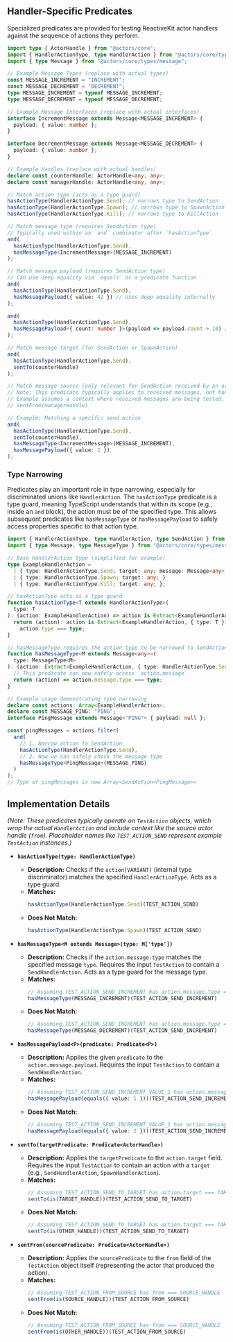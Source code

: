 ## Handler-Specific Predicates

Specialized predicates are provided for testing ReactiveKit actor handlers against the sequence of actions they perform.

```typescript
import type { ActorHandle } from "@actors/core";
import { HandlerActionType, type HandlerAction } from "@actors/core/types/internal";
import { type Message } from "@actors/core/types/message";

// Example Message Types (replace with actual types)
const MESSAGE_INCREMENT = "INCREMENT";
const MESSAGE_DECREMENT = "DECREMENT";
type MESSAGE_INCREMENT = typeof MESSAGE_INCREMENT;
type MESSAGE_DECREMENT = typeof MESSAGE_DECREMENT;

// Example Message Interfaces (replace with actual interfaces)
interface IncrementMessage extends Message<MESSAGE_INCREMENT> {
  payload: { value: number };
}

interface DecrementMessage extends Message<MESSAGE_DECREMENT> {
  payload: { value: number };
}

// Example Handles (replace with actual handles)
declare const counterHandle: ActorHandle<any, any>;
declare const managerHandle: ActorHandle<any, any>;

// Match action type (acts as a type guard)
hasActionType(HandlerActionType.Send); // narrows type to SendAction
hasActionType(HandlerActionType.Spawn); // narrows type to SpawnAction
hasActionType(HandlerActionType.Kill); // narrows type to KillAction

// Match message type (requires SendAction type)
// Typically used within an `and` combinator after `hasActionType`
and(
  hasActionType(HandlerActionType.Send),
  hasMessageType<IncrementMessage>(MESSAGE_INCREMENT) 
);

// Match message payload (requires SendAction type)
// Can use deep equality via `equals` or a predicate function
and(
  hasActionType(HandlerActionType.Send),
  hasMessagePayload({ value: 42 }) // Uses deep equality internally
);

and(
  hasActionType(HandlerActionType.Send),
  hasMessagePayload<{ count: number }>(payload => payload.count > 10) // Uses predicate function
);

// Match message target (for SendAction or SpawnAction)
and(
  hasActionType(HandlerActionType.Send), 
  sentTo(counterHandle)
);

// Match message source (only relevant for SendAction received by an actor)
// Note: This predicate typically applies to received messages, not handler actions.
// Example assumes a context where received messages are being tested.
// sentFrom(managerHandle)

// Example: Matching a specific send action
and(
  hasActionType(HandlerActionType.Send),
  sentTo(counterHandle),
  hasMessageType<IncrementMessage>(MESSAGE_INCREMENT),
  hasMessagePayload({ value: 1 })
);
```

### Type Narrowing

Predicates play an important role in type narrowing, especially for discriminated unions like `HandlerAction`. The `hasActionType` predicate is a type guard, meaning TypeScript understands that within its scope (e.g., inside an `and` block), the action must be of the specified type. This allows subsequent predicates like `hasMessageType` or `hasMessagePayload` to safely access properties specific to that action type.

```typescript
import { HandlerActionType, type HandlerAction, type SendAction } from "@actors/core/types/internal";
import { type Message, type MessageType } from "@actors/core/types/message";

// Base HandlerAction type (simplified for example)
type ExampleHandlerAction = 
  | { type: HandlerActionType.Send; target: any; message: Message<any> }
  | { type: HandlerActionType.Spawn; target: any; }
  | { type: HandlerActionType.Kill; target: any; };

// hasActionType acts as a type guard
function hasActionType<T extends HandlerActionType>(
  type: T
): (action: ExampleHandlerAction) => action is Extract<ExampleHandlerAction, { type: T }> {
  return (action): action is Extract<ExampleHandlerAction, { type: T }> => 
    action.type === type;
}

// hasMessageType requires the action type to be narrowed to SendAction
function hasMessageType<M extends Message<any>>(
  type: MessageType<M>
): (action: Extract<ExampleHandlerAction, { type: HandlerActionType.Send }>) => boolean {
  // This predicate can now safely access `action.message`
  return (action) => action.message.type === type;
}

// Example usage demonstrating type narrowing
declare const actions: Array<ExampleHandlerAction>;
declare const MESSAGE_PING: "PING";
interface PingMessage extends Message<"PING"> { payload: null };

const pingMessages = actions.filter(
  and(
    // 1. Narrow action to SendAction
    hasActionType(HandlerActionType.Send), 
    // 2. Now we can safely check the message type
    hasMessageType<PingMessage>(MESSAGE_PING)
  )
);
// Type of pingMessages is now Array<SendAction<PingMessage>>
``` 

## Implementation Details

*(Note: These predicates typically operate on `TestAction` objects, which wrap the actual `HandlerAction` and include context like the source actor handle (`from`). Placeholder names like `TEST_ACTION_SEND` represent example `TestAction` instances.)*

*   **`hasActionType(type: HandlerActionType)`**
    *   **Description:** Checks if the `action[VARIANT]` (internal type discriminator) matches the specified `HandlerActionType`. Acts as a type guard.
    *   **Matches:**
        ```typescript
        hasActionType(HandlerActionType.Send)(TEST_ACTION_SEND)
        ```
    *   **Does Not Match:**
        ```typescript
        hasActionType(HandlerActionType.Spawn)(TEST_ACTION_SEND)
        ```

*   **`hasMessageType<M extends Message>(type: M['type'])`**
    *   **Description:** Checks if the `action.message.type` matches the specified message `type`. Requires the input `TestAction` to contain a `SendHandlerAction`. Acts as a type guard for the message type.
    *   **Matches:**
        ```typescript
        // Assuming TEST_ACTION_SEND_INCREMENT has action.message.type === MESSAGE_INCREMENT
        hasMessageType(MESSAGE_INCREMENT)(TEST_ACTION_SEND_INCREMENT)
        ```
    *   **Does Not Match:**
        ```typescript
        // Assuming TEST_ACTION_SEND_INCREMENT has action.message.type === MESSAGE_INCREMENT
        hasMessageType(MESSAGE_DECREMENT)(TEST_ACTION_SEND_INCREMENT)
        ```

*   **`hasMessagePayload<P>(predicate: Predicate<P>)`**
    *   **Description:** Applies the given `predicate` to the `action.message.payload`. Requires the input `TestAction` to contain a `SendHandlerAction`.
    *   **Matches:**
        ```typescript
        // Assuming TEST_ACTION_SEND_INCREMENT_VALUE_1 has action.message.payload === { value: 1 }
        hasMessagePayload(equals({ value: 1 }))(TEST_ACTION_SEND_INCREMENT_VALUE_1)
        ```
    *   **Does Not Match:**
        ```typescript
        // Assuming TEST_ACTION_SEND_INCREMENT_VALUE_1 has action.message.payload === { value: 1 }
        hasMessagePayload(equals({ value: 2 }))(TEST_ACTION_SEND_INCREMENT_VALUE_1)
        ```

*   **`sentTo(targetPredicate: Predicate<ActorHandle>)`**
    *   **Description:** Applies the `targetPredicate` to the `action.target` field. Requires the input `TestAction` to contain an action with a `target` (e.g., `SendHandlerAction`, `SpawnHandlerAction`).
    *   **Matches:**
        ```typescript
        // Assuming TEST_ACTION_SEND_TO_TARGET has action.target === TARGET_HANDLE
        sentTo(is(TARGET_HANDLE))(TEST_ACTION_SEND_TO_TARGET)
        ```
    *   **Does Not Match:**
        ```typescript
        // Assuming TEST_ACTION_SEND_TO_TARGET has action.target === TARGET_HANDLE
        sentTo(is(OTHER_HANDLE))(TEST_ACTION_SEND_TO_TARGET)
        ```

*   **`sentFrom(sourcePredicate: Predicate<ActorHandle>)`**
    *   **Description:** Applies the `sourcePredicate` to the `from` field of the `TestAction` object itself (representing the actor that produced the action).
    *   **Matches:**
        ```typescript
        // Assuming TEST_ACTION_FROM_SOURCE has from === SOURCE_HANDLE
        sentFrom(is(SOURCE_HANDLE))(TEST_ACTION_FROM_SOURCE)
        ```
    *   **Does Not Match:**
        ```typescript
        // Assuming TEST_ACTION_FROM_SOURCE has from === SOURCE_HANDLE
        sentFrom(is(OTHER_HANDLE))(TEST_ACTION_FROM_SOURCE)
        
